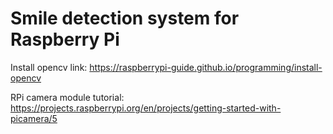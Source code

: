 Smile detection system for Raspberry Pi
===

Install opencv link:
https://raspberrypi-guide.github.io/programming/install-opencv

RPi camera module tutorial:
https://projects.raspberrypi.org/en/projects/getting-started-with-picamera/5
